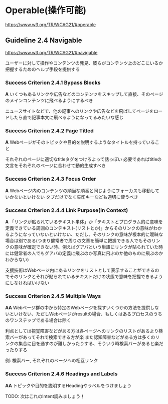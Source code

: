 # Operable(操作可能)
https://www.w3.org/TR/WCAG21/#operable

## Guideline 2.4 Navigable
https://www.w3.org/TR/WCAG21/#navigable

ユーザーに対して操作やコンテンツの発見、彼らがコンテンツ上のどこにいるか把握するためのヘルプ手段を提供する

### Success Criterion 2.4.1 Bypass Blocks
**A** いくつもあるリンクや広告などのコンテンツをスキップして直接、そのページのメインコンテンツに飛べるようにするべき

ニュースサイトなどで、他の記事へのリンクや広告などを飛ばしてページをロードしたら直で記事本文に飛べるようになってるみたいな感じ

### Success Criterion 2.4.2 Page Titled
**A** Webページがそのトピックや目的を説明するようなタイトルを持っていること

それぞれのページに適切なtitleタグをつけろよって話っぽい
必要であればtitleの文言をそれぞれのページに合わせて動的生成すべき

### Success Criterion 2.4.3 Focus Order
**A** Webページ内のコンテンツの順当な順番と同じようにフォーカスも移動していかないといけない
タブだけでなく矢印キーなども適切に使うべき

### Success Criterion 2.4.4 Link Purpose(In Context)
**A** 「リンクが貼られているテキスト単体」か「テキストとプログラム的に意味を定義できている周囲のコンテキスト(リストとか)」からそのリンクの意味がわかるようになっていないといけない、ただし、そのリンクの意味が根本的に曖昧な場合は別である(つまり健常者で周りの文章を簡単に把握できる人でもそのリンクの意味が確定できない時、例えばグアバという単語にリンクが貼られていた時には健常者の人でもグアバの定義に飛ぶのか写真に飛ぶのか他のものに飛ぶのかわからない)

支援技術はWebページ内にあるリンクをリストとして表示することができるのでそのリンクとそれが貼られているテキストだけの状態で意味を把握できるようにしなければいけない


### Success Criterion 2.4.5 Multiple Ways
**AA** Webページ群の中から特定のWebページを探すいくつかの方法を提供しないといけない、ただしWebページがresultの場合、もしくはあるプロセスのうちのワンステップである場合は除く

利点としては視覚障害などがある方は各ページへのリンクのリストがあるより検索バーがあってそれで検索できる方が楽
また認知障害などがある方は多くのリンクの集合に目を通すのが難しかったりする、そういう時検索バーがあると楽だったりする

例: 検索バー, それぞれのページへの相互リンク

### Success Criterion 2.4.6 Headings and Labels
**AA** トピックや目的を説明するHeadingやラベルをつけましょう

TODO: 次はこれのIntent読みましょう！